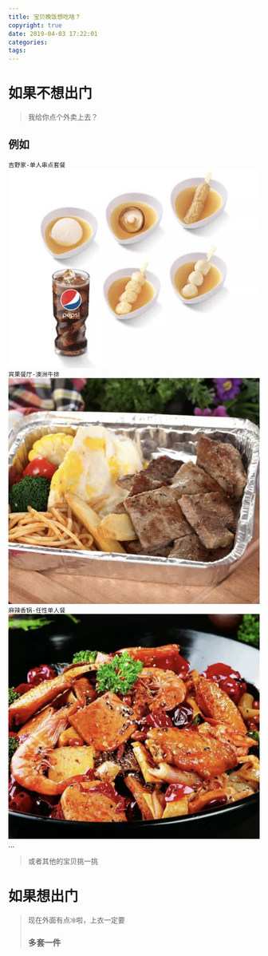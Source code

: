 ```yaml
---
title: 宝贝晚饭想吃啥？
copyright: true
date: 2019-04-03 17:22:01
categories:
tags:
---
```

# 如果不想出门
> 我给你点个外卖上去？
## 例如
`吉野家-单人串点套餐`
![吉野家-单人串点套餐](dinner/WechatIMG6.jpeg)
`宾果餐厅-澳洲牛排`
![宾果餐厅-澳洲牛排](dinner/WechatIMG5.jpeg)
`麻辣香锅-任性单人餐`
![麻辣香锅-任性单人餐](dinner/WechatIMG4.jpeg)
...
>或者其他的宝贝挑一挑
# 如果想出门
> 现在外面有点`冷`啦，上衣一定要<h3>多套一件</h3>